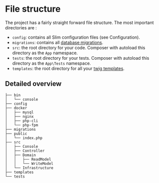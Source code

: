 # File structure

The project has a fairly straight forward file structure. The most important directories are :
- `config`: contains all Slim configuration files (see Configuration).
- `migrations`: contains all [database migrations](/development-guide/migrations).
- `src`: the root directory for your code. Composer with autoload this directory as the `App` namespace.
- `tests`: the root directory for your tests. Composer with autoload this directory as the `App\Tests` namespace.
- `templates`: the root directory for all your [twig templates](/development-guide/templating).

## Detailed overview
```
├── bin
│   └── console
├── config
├── docker
│   ├── mysql
│   ├── nginx
│   ├── php-cli
│   └── php-fpm
├── migrations
├── public
│   └── index.php
├── src
│   ├── Console
│   ├── Controller
│   ├── Domain
│   │   ├── ReadModel
│   │   └── WriteModel
│   └── Infrastructure
├── templates
└── tests
```